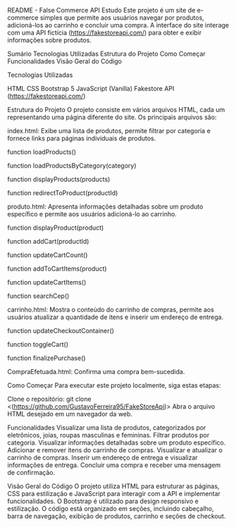 README - False Commerce API Estudo
Este projeto é um site de e-commerce simples que permite aos usuários navegar por produtos, adicioná-los ao carrinho e concluir uma compra. A interface do site interage com uma API fictícia (https://fakestoreapi.com/) para obter e exibir informações sobre produtos.

Sumário
Tecnologias Utilizadas
Estrutura do Projeto
Como Começar
Funcionalidades
Visão Geral do Código

Tecnologias Utilizadas

HTML
CSS
Bootstrap 5
JavaScript (Vanilla)
Fakestore API (https://fakestoreapi.com/)

Estrutura do Projeto
O projeto consiste em vários arquivos HTML, cada um representando uma página diferente do site. Os principais arquivos são:

index.html: Exibe uma lista de produtos, permite filtrar por categoria e fornece links para páginas individuais de produtos.

<!-- Função para carregar todos os produtos -->
function loadProducts()

<!-- Função para carregar produtos por categoria -->
function loadProductsByCategory(category)

<!-- Função para exibir os produtos na página -->
function displayProducts(products)

<!-- Função para redirecionar para a página do produto -->
function redirectToProduct(productId)
<!-------------------------------------------------------------------------------------------------->
produto.html: Apresenta informações detalhadas sobre um produto específico e permite aos usuários adicioná-lo ao carrinho.

<!-- Função para exibir detalhes do produto -->
function displayProduct(product)

<!-- Função para adicionar um produto ao carrinho -->
function addCart(productId)

<!-- Função para atualizar a contagem e exibição do carrinho -->
function updateCartCount()

<!-- Função para adicionar um item ao carrinho -->
function addToCartItems(product)

<!-- Função para atualizar a exibição dos itens no carrinho -->
function updateCartItems()

<!-- Função para buscar informações de frete por CEP -->
function searchCep()

<!-------------------------------------------------------------------------------------------------->
carrinho.html: Mostra o conteúdo do carrinho de compras, permite aos usuários atualizar a quantidade de itens e inserir um endereço de entrega.
<!-- Função para atualizar o container de checkout -->
function updateCheckoutContainer()

<!-- Função para exibir ou ocultar o carrinho -->
function toggleCart()

<!-- Função para finalizar a compra -->
function finalizePurchase()

<!-------------------------------------------------------------------------------------------------->
CompraEfetuada.html: Confirma uma compra bem-sucedida.
<!-------------------------------------------------------------------------------------------------->

Como Começar
Para executar este projeto localmente, siga estas etapas:

Clone o repositório: git clone <(https://github.com/GustavoFerreira95/FakeStoreApi)>
Abra o arquivo HTML desejado em um navegador da web.

Funcionalidades
Visualizar uma lista de produtos, categorizados por eletrônicos, joias, roupas masculinas e femininas.
Filtrar produtos por categoria.
Visualizar informações detalhadas sobre um produto específico.
Adicionar e remover itens do carrinho de compras.
Visualizar e atualizar o carrinho de compras.
Inserir um endereço de entrega e visualizar informações de entrega.
Concluir uma compra e receber uma mensagem de confirmação.

Visão Geral do Código
O projeto utiliza HTML para estruturar as páginas, CSS para estilização e JavaScript para interagir com a API e implementar funcionalidades. O Bootstrap é utilizado para design responsivo e estilização. O código está organizado em seções, incluindo cabeçalho, barra de navegação, exibição de produtos, carrinho e seções de checkout.

